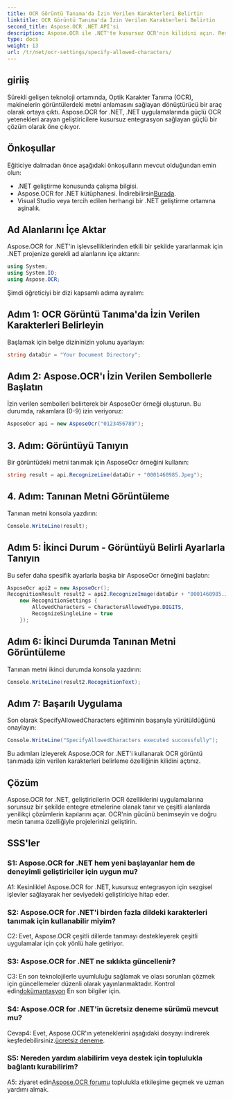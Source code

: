 ```yaml
---
title: OCR Görüntü Tanıma'da İzin Verilen Karakterleri Belirtin
linktitle: OCR Görüntü Tanıma'da İzin Verilen Karakterleri Belirtin
second_title: Aspose.OCR .NET API'si
description: Aspose.OCR ile .NET'te kusursuz OCR'nin kilidini açın. Resimlerdeki metni zahmetsizce tanıyın. Dönüştürücü bir geliştirme deneyimi için hemen indirin.
type: docs
weight: 13
url: /tr/net/ocr-settings/specify-allowed-characters/
---
```

## giriiş

Sürekli gelişen teknoloji ortamında, Optik Karakter Tanıma (OCR), makinelerin görüntülerdeki metni anlamasını sağlayan dönüştürücü bir araç olarak ortaya çıktı. Aspose.OCR for .NET, .NET uygulamalarında güçlü OCR yetenekleri arayan geliştiricilere kusursuz entegrasyon sağlayan güçlü bir çözüm olarak öne çıkıyor.

## Önkoşullar

Eğiticiye dalmadan önce aşağıdaki önkoşulların mevcut olduğundan emin olun:

- .NET geliştirme konusunda çalışma bilgisi.
-  Aspose.OCR for .NET kütüphanesi. İndirebilirsin[Burada](https://releases.aspose.com/ocr/net/).
- Visual Studio veya tercih edilen herhangi bir .NET geliştirme ortamına aşinalık.

## Ad Alanlarını İçe Aktar

Aspose.OCR for .NET'in işlevselliklerinden etkili bir şekilde yararlanmak için .NET projenize gerekli ad alanlarını içe aktarın:

```csharp
using System;
using System.IO;
using Aspose.OCR;
```

Şimdi öğreticiyi bir dizi kapsamlı adıma ayıralım:

## Adım 1: OCR Görüntü Tanıma'da İzin Verilen Karakterleri Belirleyin

Başlamak için belge dizininizin yolunu ayarlayın:

```csharp
string dataDir = "Your Document Directory";
```

## Adım 2: Aspose.OCR'ı İzin Verilen Sembollerle Başlatın

İzin verilen sembolleri belirterek bir AsposeOcr örneği oluşturun. Bu durumda, rakamlara (0-9) izin veriyoruz:

```csharp
AsposeOcr api = new AsposeOcr("0123456789");
```

## 3. Adım: Görüntüyü Tanıyın

Bir görüntüdeki metni tanımak için AsposeOcr örneğini kullanın:

```csharp
string result = api.RecognizeLine(dataDir + "0001460985.Jpeg");
```

## 4. Adım: Tanınan Metni Görüntüleme

Tanınan metni konsola yazdırın:

```csharp
Console.WriteLine(result);
```

## Adım 5: İkinci Durum - Görüntüyü Belirli Ayarlarla Tanıyın

Bu sefer daha spesifik ayarlarla başka bir AsposeOcr örneğini başlatın:

```csharp
AsposeOcr api2 = new AsposeOcr();
RecognitionResult result2 = api2.RecognizeImage(dataDir + "0001460985.Jpeg", 
    new RecognitionSettings { 
        AllowedCharacters = CharactersAllowedType.DIGITS,
        RecognizeSingleLine = true
    });
```

## Adım 6: İkinci Durumda Tanınan Metni Görüntüleme

Tanınan metni ikinci durumda konsola yazdırın:

```csharp
Console.WriteLine(result2.RecognitionText);
```

## Adım 7: Başarılı Uygulama

Son olarak SpecifyAllowedCharacters eğitiminin başarıyla yürütüldüğünü onaylayın:

```csharp
Console.WriteLine("SpecifyAllowedCharacters executed successfully");
```

Bu adımları izleyerek Aspose.OCR for .NET'i kullanarak OCR görüntü tanımada izin verilen karakterleri belirleme özelliğinin kilidini açtınız.

## Çözüm

Aspose.OCR for .NET, geliştiricilerin OCR özelliklerini uygulamalarına sorunsuz bir şekilde entegre etmelerine olanak tanır ve çeşitli alanlarda yenilikçi çözümlerin kapılarını açar. OCR'nin gücünü benimseyin ve doğru metin tanıma özelliğiyle projelerinizi geliştirin.

## SSS'ler

### S1: Aspose.OCR for .NET hem yeni başlayanlar hem de deneyimli geliştiriciler için uygun mu?

A1: Kesinlikle! Aspose.OCR for .NET, kusursuz entegrasyon için sezgisel işlevler sağlayarak her seviyedeki geliştiriciye hitap eder.

### S2: Aspose.OCR for .NET'i birden fazla dildeki karakterleri tanımak için kullanabilir miyim?

C2: Evet, Aspose.OCR çeşitli dillerde tanımayı destekleyerek çeşitli uygulamalar için çok yönlü hale getiriyor.

### S3: Aspose.OCR for .NET ne sıklıkta güncellenir?

 C3: En son teknolojilerle uyumluluğu sağlamak ve olası sorunları çözmek için güncellemeler düzenli olarak yayınlanmaktadır. Kontrol edin[dokümantasyon](https://reference.aspose.com/ocr/net/) En son bilgiler için.

### S4: Aspose.OCR for .NET'in ücretsiz deneme sürümü mevcut mu?

 Cevap4: Evet, Aspose.OCR'ın yeteneklerini aşağıdaki dosyayı indirerek keşfedebilirsiniz.[ücretsiz deneme](https://releases.aspose.com/).

### S5: Nereden yardım alabilirim veya destek için toplulukla bağlantı kurabilirim?

 A5: ziyaret edin[Aspose.OCR forumu](https://forum.aspose.com/c/ocr/16) toplulukla etkileşime geçmek ve uzman yardımı almak.